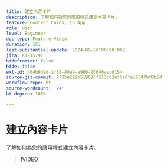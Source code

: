 ```yaml
---
title: 建立內容卡片
description: 了解如何為您的應用程式建立內容卡片。
feature: Content Cards, In App
role: User
level: Beginner
doc-type: Feature Video
duration: 151
last-substantial-update: 2024-09-26T00:00:00Z
jira: KT-15791
hidefromtoc: false
hide: false
exl-id: 404b9b9d-1f68-40a9-a960-26640aacd154
source-git-commit: 270ba292b519095f313cb2ef5a0fe16547bf8b5d
workflow-type: ht
source-wordcount: '24'
ht-degree: 100%

---
```


# 建立內容卡片

了解如何為您的應用程式建立內容卡片。

>[!VIDEO](https://video.tv.adobe.com/v/3434783/?learn=on)

